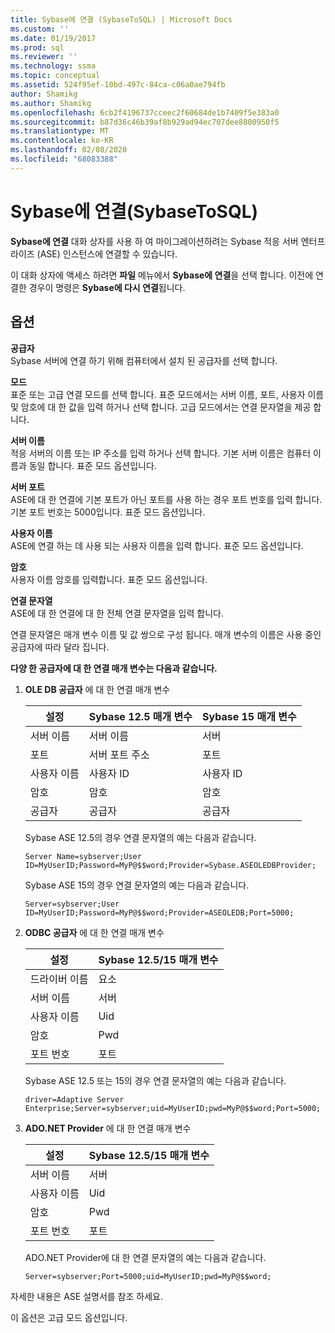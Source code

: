 ```yaml
---
title: Sybase에 연결 (SybaseToSQL) | Microsoft Docs
ms.custom: ''
ms.date: 01/19/2017
ms.prod: sql
ms.reviewer: ''
ms.technology: ssma
ms.topic: conceptual
ms.assetid: 524f95ef-10bd-497c-84ca-c06a0ae794fb
author: Shamikg
ms.author: Shamikg
ms.openlocfilehash: 6cb2f4196737cceec2f60684de1b7409f5e383a0
ms.sourcegitcommit: b87d36c46b39af8b929ad94ec707dee8800950f5
ms.translationtype: MT
ms.contentlocale: ko-KR
ms.lasthandoff: 02/08/2020
ms.locfileid: "68083388"
---
```

# <a name="connect-to-sybase-sybasetosql"></a>Sybase에 연결(SybaseToSQL)
**Sybase에 연결** 대화 상자를 사용 하 여 마이그레이션하려는 Sybase 적응 서버 엔터프라이즈 (ASE) 인스턴스에 연결할 수 있습니다.  
  
이 대화 상자에 액세스 하려면 **파일** 메뉴에서 **Sybase에 연결**을 선택 합니다. 이전에 연결한 경우이 명령은 **Sybase에 다시 연결**됩니다.  
  
## <a name="options"></a>옵션  
**공급자**  
Sybase 서버에 연결 하기 위해 컴퓨터에서 설치 된 공급자를 선택 합니다.  
  
**모드**  
표준 또는 고급 연결 모드를 선택 합니다. 표준 모드에서는 서버 이름, 포트, 사용자 이름 및 암호에 대 한 값을 입력 하거나 선택 합니다. 고급 모드에서는 연결 문자열을 제공 합니다.  
  
**서버 이름**  
적응 서버의 이름 또는 IP 주소를 입력 하거나 선택 합니다. 기본 서버 이름은 컴퓨터 이름과 동일 합니다. 표준 모드 옵션입니다.  
  
**서버 포트**  
ASE에 대 한 연결에 기본 포트가 아닌 포트를 사용 하는 경우 포트 번호를 입력 합니다. 기본 포트 번호는 5000입니다. 표준 모드 옵션입니다.  
  
**사용자 이름**  
ASE에 연결 하는 데 사용 되는 사용자 이름을 입력 합니다. 표준 모드 옵션입니다.  
  
**암호**  
사용자 이름 암호를 입력합니다. 표준 모드 옵션입니다.  
  
**연결 문자열**  
ASE에 대 한 연결에 대 한 전체 연결 문자열을 입력 합니다.  
  
연결 문자열은 매개 변수 이름 및 값 쌍으로 구성 됩니다. 매개 변수의 이름은 사용 중인 공급자에 따라 달라 집니다.  
  
**다양 한 공급자에 대 한 연결 매개 변수는 다음과 같습니다.**  
  
1.  **OLE DB 공급자** 에 대 한 연결 매개 변수  
  
    |설정|Sybase 12.5 매개 변수|Sybase 15 매개 변수|  
    |-----------|-------------------------|-----------------------|  
    |서버 이름|서버 이름|서버|  
    |포트|서버 포트 주소|포트|  
    |사용자 이름|사용자 ID|사용자 ID|  
    |암호|암호|암호|  
    |공급자|공급자|공급자|  
  
    Sybase ASE 12.5의 경우 연결 문자열의 예는 다음과 같습니다.  
  
    `Server Name=sybserver;User ID=MyUserID;Password=MyP@$$word;Provider=Sybase.ASEOLEDBProvider;`  
  
    Sybase ASE 15의 경우 연결 문자열의 예는 다음과 같습니다.  
  
    `Server=sybserver;User ID=MyUserID;Password=MyP@$$word;Provider=ASEOLEDB;Port=5000;`  
  
2.  **ODBC 공급자** 에 대 한 연결 매개 변수  
  
    |설정|Sybase 12.5/15 매개 변수|  
    |-----------|-----------------------------|  
    |드라이버 이름|요소|  
    |서버 이름|서버|  
    |사용자 이름|Uid|  
    |암호|Pwd|  
    |포트 번호|포트|  
  
    Sybase ASE 12.5 또는 15의 경우 연결 문자열의 예는 다음과 같습니다.  
  
    `driver=Adaptive Server Enterprise;Server=sybserver;uid=MyUserID;pwd=MyP@$$word;Port=5000;`  
  
3.  **ADO.NET Provider** 에 대 한 연결 매개 변수  
  
    |설정|Sybase 12.5/15 매개 변수|  
    |-----------|-----------------------------|  
    |서버 이름|서버|  
    |사용자 이름|Uid|  
    |암호|Pwd|  
    |포트 번호|포트|  
  
    ADO.NET Provider에 대 한 연결 문자열의 예는 다음과 같습니다.  
  
    `Server=sybserver;Port=5000;uid=MyUserID;pwd=MyP@$$word;`  
  
자세한 내용은 ASE 설명서를 참조 하세요.  
  
이 옵션은 고급 모드 옵션입니다.  
  
